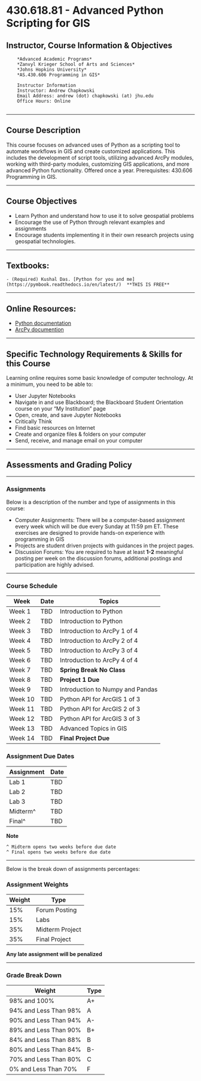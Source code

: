 # 430.618.81 - Advanced Python Scripting for GIS

## Instructor, Course Information & Objectives
```
    *Advanced Academic Programs*
    *Zanvyl Krieger School of Arts and Sciences*
    *Johns Hopkins University*
    *AS.430.606 Programming in GIS*
    
    Instructor Information
    Instructor: Andrew Chapkowski
    Email Address: andrew (dot) chapkowski (at) jhu.edu
    Office Hours: Online
	
```

----------------------
## Course Description


This course focuses on advanced uses of Python as a scripting tool to automate workflows in GIS and create customized applications. This includes the development of script tools, utilizing advanced ArcPy modules, working with third-party modules, customizing GIS applications, and more advanced Python functionality. Offered once a year. Prerequisites: 430.606 Programming in GIS.



---------------------
## Course Objectives
- Learn Python and understand how to use it to solve geospatial problems
- Encourage the use of Python through relevant examples and assignments
- Encourage students implementing it in their own research projects using geospatial technologies.

----------------
## Textbooks:

	- (Required) Kushal Das. [Python for you and me](https://pymbook.readthedocs.io/en/latest/)  **THIS IS FREE**



----------------------
## Online Resources:

- [Python documentation](https://docs.python.org/3/index.html)
- [ArcPy documention](http://desktop.arcgis.com/en/arcmap/latest/analyze/arcpy/what-is-arcpy-.htm)

---------------------
## Specific Technology Requirements & Skills for this Course

Learning online requires some basic knowledge of computer technology. At a minimum,
you need to be able to:
- User Jupyter Notebooks
- Navigate in and use Blackboard; the Blackboard Student Orientation course on
your “My Institution” page
- Open, create, and save Jupyter Notebooks
- Critically Think
- Find basic resources on Internet
- Create and organize files & folders on your computer
- Send, receive, and manage email on your computer

---------
## Assessments and Grading Policy

------------------
### Assignments

Below is a description of the number and type of assignments in this course:
- Computer Assignments: There will be a computer-based assignment every week
which will be due every Sunday at 11:59 pm ET. These exercises are designed to
provide hands-on experience with programming in GIS
- Projects are student driven projects with guidances in the project pages.
- Discussion Forums: You are required to have at least **1-2** meaningful posting per week on the
discussion forums, additional postings and participation are highly advised.

-------------
### Course Schedule

| Week    | Date | Topics |
|---------|------|--------|
| Week 1  | TBD | Introduction to Python | 
| Week 2  | TBD | Introduction to Python |
| Week 3  | TBD | Introduction to ArcPy 1 of 4 |
| Week 4  | TBD  | Introduction to ArcPy 2 of 4 |
| Week 5  | TBD | Introduction to ArcPy 3 of 4 |
| Week 6  | TBD | Introduction to ArcPy 4 of 4 | 
| Week 7  | TBD | **Spring Break No Class** |
| Week 8  | TBD | **Project 1 Due** |
| Week 9  | TBD | Introduction to Numpy and Pandas |
| Week 10  | TBD | Python API for ArcGIS 1 of 3 |
| Week 11 | TBD | Python API for ArcGIS 2 of 3 |
| Week 12 | TBD | Python API for ArcGIS 3 of 3 |
| Week 13 | TBD  | Advanced Topics in GIS |
| Week 14 | TBD | **Final Project Due**  |

### Assignment Due Dates

| Assignment    | Date | 
|---------|------|
| Lab 1  | TBD |
| Lab 2  | TBD |
| Lab 3  | TBD |
| Midterm^  | TBD |
| Final^  | TBD |



**Note**

    ^ Midterm opens two weeks before due date
    ^ Final opens two weeks before due date


---------

Below is the break down of assignments percentages:

### Assignment Weights
| Weight | Type |
|--------|------|
| 15% | Forum Posting | 
| 15% | Labs |
| 35% | Midterm Project |
| 35% | Final Project |

**Any late assignment will be penalized**

------------------------
### Grade Break Down

| Weight | Type |
|--------|------|
| 98% and 100% |A+|
|94% and Less Than 98% | A|
|90% and Less Than 94% | A-|
|89% and Less Than 90% | B+|
|84% and Less Than 88% | B|
|80% and Less Than 84% | B-|
|70% and Less Than 80% | C|
|0% and Less Than 70% | F|